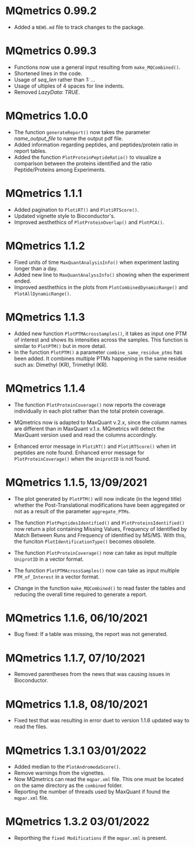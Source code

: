 # MQmetrics 0.99.2

* Added a `NEWS.md` file to track changes to the package.


# MQmetrics 0.99.3 

* Functions now use a general input resulting from `make_MQCombined()`.
* Shortened lines in the code.
* Usage of *seq_len* rather than *1: ...*
* Usage of ultiples of 4 spaces for line indents.
* Removed *LazyData: TRUE*.

# MQmetrics 1.0.0  

* The function `generateReport()` now takes the parameter *name_output_file* 
to name the output pdf file.
* Added information regarding peptides, and peptides/protein ratio in report 
tables.
* Added the function `PlotProteinPeptideRatio()` to visualize a comparison 
between the proteins identified and the ratio Peptide/Proteins among
Experiments.



# MQmetrics 1.1.1 

* Added pagination to `PlotiRT()` and `PlotiRTScore()`.
* Updated vignette style to Bioconductor's.
* Improved aesthethics of `PlotProteinOverlap()` and `PlotPCA()`.

# MQmetrics 1.1.2 

* Fixed units of time `MaxQuantAnalysisInfo()`  when experiment lasting
longer than a day.
* Added new line to `MaxQuantAnalyssInfo()` showing when the experiment ended.
* Improved aesthethics in the plots from `PlotCombinedDynamicRange()` and 
`PlotAllDynamicRange()`.

# MQmetrics 1.1.3 
* Added new function `PlotPTMAcrossSamples()`, it takes as input one PTM of 
interest and shows its intensities across the samples. 
This function is similar to `PlotPTM()` but in more detail.
* In the function `PlotPTM()` a parameter `combine_same_residue_ptms` has been
added. It combines multiple PTMs happening in the same residue such as:
Dimethyl (KR), Trimethyl (KR).


# MQmetrics 1.1.4  


* The function `PlotProteinCoverage()` now reports the coverage individually in
each plot rather than the total protein coverage.

* MQmetrics now is adapted to MaxQuant v.2.x, since the column names 
are different than in MaxQuant v.1.x. MQmetrics will detect the MaxQuant 
version used and read the columns accordingly.

* Enhanced error message in `PlotiRT()` and `PlotiRTScore()` when irt 
peptides are note found. Enhanced error message for `PlotProteinCoverage()`
when the  `UniprotID` is not found.

# MQmetrics 1.1.5, 13/09/2021 

* The plot generated by  `PlotPTM()` will now indicate (in the legend title) 
whether the Post-Translational modifications have been aggregated or not as a 
result of the parameter `aggregate_PTMs`. 

* The function `PlotPeptidesIdentified()` and  `PlotProteinsIdentified()` now
return a plot containing Missing Values, Frequency of Identified by Match 
Between Runs and Frequency of identified by MS/MS. With this, the funciton 
`PlotIdentificationType()` becomes obsolete. 

* The function `PlotProteinCoverage()` now can take as input multiple 
`UniprotID` in a vector format.

* The function `PlotPTMAcrossSamples()` now can take as input multiple 
`PTM_of_Interest` in a vector format.

* Change in the function `make_MQCombined()` to read faster the tables and 
reducing the overall time required to generate a report.

# MQmetrics 1.1.6, 06/10/2021  

* Bug fixed: If a table was missing, the report was not generated.

# MQmetrics 1.1.7, 07/10/2021

* Removed parentheses from the news that was causing issues in Bioconductor.

# MQmetrics 1.1.8, 08/10/2021

* Fixed test that was resulting in error duet to version 1.1.6 updated way
to read the files. 

# MQmetrics 1.3.1 03/01/2022

* Added median to the `PlotAndromedaScore()`. 
* Remove warnings from the vignettes.
* Now MQmetrics can read the `mqpar.xml` file. This one must be located on the 
same directory as the `combined` folder.
* Reporting the number of threads used by MaxQuant if found the `mqpar.xml` 
file.

# MQmetrics 1.3.2 03/01/2022

* Reporthing the `fixed Modifications` if the `mqpar.xml` is present.
